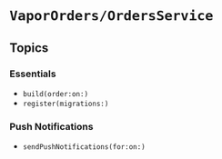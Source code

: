 # ``VaporOrders/OrdersService``

## Topics

### Essentials

- ``build(order:on:)``
- ``register(migrations:)``

### Push Notifications

- ``sendPushNotifications(for:on:)``
